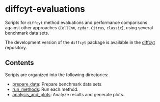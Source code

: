 # diffcyt-evaluations

Scripts for `diffcyt` method evaluations and performance comparisons against other approaches (`CellCnn`, `cydar`, `Citrus`, `classic`), using several benchmark data sets.

The development version of the `diffcyt` package is available in the [diffcyt](https://github.com/lmweber/diffcyt) repository.


## Contents

Scripts are organized into the following directories:

- [prepare_data](prepare_data/): Prepare benchmark data sets.
- [run_methods](run_methods/): Run each method.
- [analysis_and_plots](analysis_and_plots/): Analyze results and generate plots.

